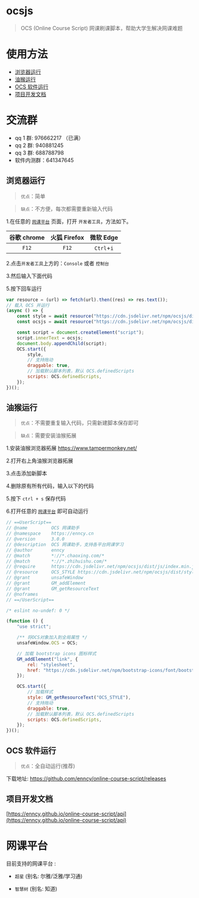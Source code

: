# ocsjs

> OCS (Online Course Script) 网课刷课脚本，帮助大学生解决网课难题

# 使用方法

-   [浏览器运行](#浏览器运行)
-   [油猴运行](#油猴运行)
-   [OCS 软件运行](#OCS软件运行)
-   [项目开发文档](#项目开发文档)

# 交流群

-   qq 1 群: 976662217 （已满）
-   qq 2 群: 940881245
-   qq 3 群: 688788798
-   软件内测群：641347645

## 浏览器运行

> `优点`：简单

> `缺点`：不方便，每次都需要重新输入代码

1.在任意的 [`网课平台`](#网课平台) 页面，打开 `开发者工具`，方法如下。

| 谷歌 chrome | 火狐 Firefox | 微软 Edge  |
| :---------: | :----------: | :--------: |
|    `F12`    |    `F12`     | `Ctrl`+`i` |

2.点击`开发者工具`上方的：`Console` 或者 `控制台`

3.然后输入下面代码

5.按下回车运行

```js
var resource = (url) => fetch(url).then((res) => res.text());
// 载入 OCS 并运行
(async () => {
    const style = await resource("https://cdn.jsdelivr.net/npm/ocsjs/dist/style/common.css");
    const ocsjs = await resource("https://cdn.jsdelivr.net/npm/ocsjs/dist/js/index.min.js");

    const script = document.createElement("script");
    script.innerText = ocsjs;
    document.body.appendChild(script);
    OCS.start({
        style,
        // 支持拖动
        draggable: true,
        // 加载默认脚本列表，默认 OCS.definedScripts
        scripts: OCS.definedScripts,
    });
})();
```

## 油猴运行

> `优点`：不需要重复输入代码，只需新建脚本保存即可

> `缺点`：需要安装油猴拓展

1.安装油猴浏览器拓展 https://www.tampermonkey.net/

2.打开右上角油猴浏览器拓展

3.点击添加新脚本

4.删除原有所有代码，输入以下的代码

5.按下 `ctrl + s` 保存代码

6.打开任意的 [`网课平台`](#网课平台) 即可自动运行

```js
// ==UserScript==
// @name         OCS 网课助手
// @namespace    https://enncy.cn
// @version      3.0.0
// @description  OCS 网课助手，支持各平台网课学习
// @author       enncy
// @match        *://*.chaoxing.com/*
// @match        *://*.zhihuishu.com/*
// @require      https://cdn.jsdelivr.net/npm/ocsjs/dist/js/index.min.js
// @resource     OCS_STYLE https://cdn.jsdelivr.net/npm/ocsjs/dist/style/common.css
// @grant        unsafeWindow
// @grant        GM_addElement
// @grant        GM_getResourceText
// @noframes
// ==/UserScript==

/* eslint no-undef: 0 */

(function () {
    "use strict";

    /** 将OCS对象加入到全局属性 */
    unsafeWindow.OCS = OCS;

    // 加载 bootstrap icons 图标样式
    GM_addElement("link", {
        rel: "stylesheet",
        href: "https://cdn.jsdelivr.net/npm/bootstrap-icons/font/bootstrap-icons.css",
    });

    OCS.start({
        // 加载样式
        style: GM_getResourceText("OCS_STYLE"),
        // 支持拖动
        draggable: true,
        // 加载默认脚本列表，默认 OCS.definedScripts
        scripts: OCS.definedScripts,
    });
})();
```

## OCS 软件运行

> `优点`：全自动运行(推荐)

下载地址: https://github.com/enncy/online-course-script/releases

## 项目开发文档

[https://enncy.github.io/online-course-script/api](https://enncy.github.io/online-course-script/api)

# 网课平台

目前支持的网课平台 :

-   `超星` (别名: 尔雅/泛雅/学习通)

-   `智慧树` (别名: 知道)

